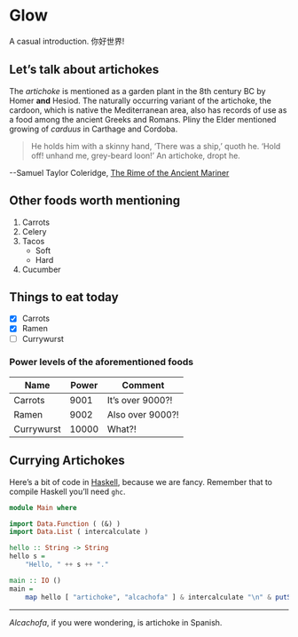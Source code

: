 Glow
====

A casual introduction. 你好世界!

## Let’s talk about artichokes

The _artichoke_ is mentioned as a garden plant in the 8th century BC by Homer
**and** Hesiod. The naturally occurring variant of the artichoke, the cardoon,
which is native the Mediterranean area, also has records of use as a food
among the ancient Greeks and Romans. Pliny the Elder mentioned growing of
_carduus_ in Carthage and Cordoba.

> He holds him with a skinny hand,
> ‘There was a ship,’ quoth he.
> ‘Hold off! unhand me, grey-beard loon!’
> An artichoke, dropt he.

--Samuel Taylor Coleridge, [The Rime of the Ancient Mariner][rime]

[rime]: https://poetryfoundation.org/poems/43997/

## Other foods worth mentioning

1. Carrots
1. Celery
1. Tacos
    * Soft
    * Hard
1. Cucumber

## Things to eat today

* [x] Carrots
* [x] Ramen
* [ ] Currywurst

### Power levels of the aforementioned foods

| Name       | Power | Comment          |
| ---        | ---   | ---              |
| Carrots    | 9001  | It’s over 9000?! |
| Ramen      | 9002  | Also over 9000?! |
| Currywurst | 10000 | What?!           |

## Currying Artichokes

Here’s a bit of code in [Haskell](https://haskell.org), because we are fancy.
Remember that to compile Haskell you’ll need `ghc`.

```haskell
module Main where

import Data.Function ( (&) )
import Data.List ( intercalculate )

hello :: String -> String
hello s =
    "Hello, " ++ s ++ "."

main :: IO ()
main =
    map hello [ "artichoke", "alcachofa" ] & intercalculate "\n" & putStrLn
```

***

_Alcachofa_, if you were wondering, is artichoke in Spanish.
